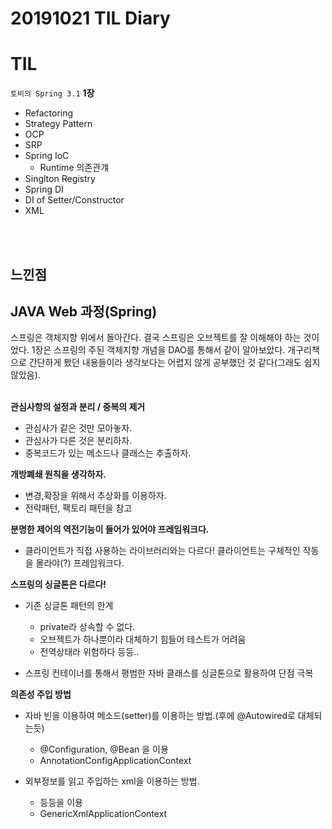 # 20191021 TIL Diary
# **TIL** <br>

`토비의 Spring 3.1` **1장**
   - Refactoring
   - Strategy Pattern
   - OCP
   - SRP
   - Spring IoC
       - Runtime 의존관걔
   - Singlton Registry
   - Spring DI
   - DI of Setter/Constructor
   - XML

<br><br>

## **느낀점** <br>
## JAVA Web 과정(Spring)
스프링은 객체지향 위에서 돌아간다. 결국 스프링은 오브젝트를 잘 이해해야 하는 것이었다. 1장은 스프링의 주된 객체지향 개념을 DAO를 통해서 같이 알아보았다. 개구리책으로 간단하게 봤던 내용들이라 생각보다는 어렵지 않게 공부했던 것 같다(그래도 쉽지않았음). 
<br><br>

**관심사항의 설정과 분리 / 중복의 제거** <br>
- 관심사가 같은 것만 모아놓자.
- 관심사가 다른 것은 분리하자.
- 중복코드가 있는 메소드나 클래스는 추출하자.

**개방폐쇄 원칙을 생각하자.**
- 변경,확장을 위해서 추상화를 이용하자.
- 전략패턴, 팩토리 패턴을 참고


**분명한 제어의 역전기능이 들어가 있어야 프레임워크다.**
- 클라이언트가 직접 사용하는 라이브러리와는 다르다! 클라이언트는 구체적인 작동을 몰라야(?) 프레임워크다.

**스프링의 싱글톤은 다르다!**
- 기존 싱글톤 패턴의 한계
     - private라 상속할 수 없다.
     - 오브젝트가 하나뿐이라 대체하기 힘들어 테스트가 어려움
     - 전역상태라 위험하다 등등..

- 스프링 컨테이너를 통해서 평범한 자바 클래스를 싱글톤으로 활용하여 단점 극복

**의존성 주입 방법**
- 자바 빈을 이용하여 메소드(setter)를 이용하는 방법.(후에 @Autowired로 대체되는듯)
     - @Configuration, @Bean 을 이용
     - AnnotationConfigApplicationContext 

- 외부정보를 읽고 주입하는 xml을 이용하는 방법.
    - <bean> <property> 등등을 이용
    - GenericXmlApplicationContext
 